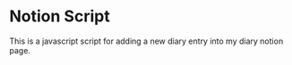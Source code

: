 # Notion Script

This is a javascript script for adding a new diary entry into my diary notion page.

